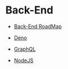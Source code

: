 # Back-End

- [Back-End RoadMap](https://roadmap.sh/backend)

- [Deno](/back-end/deno/deno.md)
- [GraphQL](/back-end/graphql/graphql.md)
- [NodeJS](/back-end/nodejs/nodejs.md)
